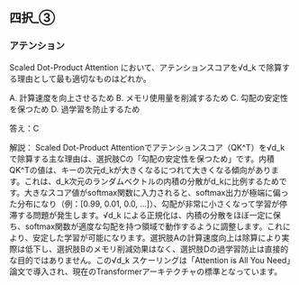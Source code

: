 ## 四択_③
### アテンション
Scaled Dot-Product Attention において、アテンションスコアを√d_k で除算する理由として最も適切なものはどれか。

A. 計算速度を向上させるため
B. メモリ使用量を削減するため
C. 勾配の安定性を保つため
D. 過学習を防止するため

答え：C

解説：
Scaled Dot-Product Attentionでアテンションスコア（QK^T）を√d_k で除算する主な理由は、選択肢Cの「勾配の安定性を保つため」です。内積QK^Tの値は、キーの次元d_kが大きくなるにつれて大きくなる傾向があります。これは、d_k次元のランダムベクトルの内積の分散がd_kに比例するためです。大きなスコア値がsoftmax関数に入力されると、softmax出力が極端に偏った分布になり（例：[0.99, 0.01, 0.0, ...]）、勾配が非常に小さくなって学習が停滞する問題が発生します。√d_k による正規化は、内積の分散をほぼ一定に保ち、softmax関数が適度な勾配を持つ領域で動作するように調整します。これにより、安定した学習が可能になります。選択肢Aの計算速度向上は除算により実際は低下し、選択肢Bのメモリ削減効果はなく、選択肢Dの過学習防止は直接的な目的ではありません。この√d_k スケーリングは「Attention is All You Need」論文で導入され、現在のTransformerアーキテクチャの標準となっています。 